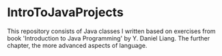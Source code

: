 # IntroToJavaProjects

This repository consists of Java classes I written based on exercises from book 'Introduction to Java Programming' by Y. Daniel Liang. The further chapter, the more advanced aspects of language.
